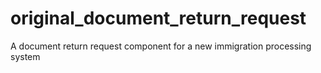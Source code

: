 # original_document_return_request
 A document return request component for a new immigration processing system 
